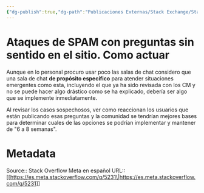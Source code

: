 ```yaml
---
{"dg-publish":true,"dg-path":"Publicaciones Externas/Stack Exchange/Stack Overflow en español/Stack Overflow en español Meta/es.meta.stackoverflow.com-5231.md","permalink":"/publicaciones-externas/stack-exchange/stack-overflow-en-espanol/stack-overflow-en-espanol-meta/es-meta-stackoverflow-com-5231/","title":"Ataques de SPAM con preguntas sin sentido en el sitio. Como actuar","hide":true,"noteIcon":"default","created":"2024-04-03T12:49:10.764-06:00","updated":"2024-04-05T16:44:04.540-06:00"}
---
```


# Ataques de SPAM con preguntas sin sentido en el sitio. Como actuar

Aunque en lo personal procuro usar poco las salas de chat considero que una sala de chat **de propósito específico** para atender situaciones emergentes como esta, incluyendo el que ya ha sido revisada con los CM y no se puede hacer algo drástico como se ha explicado, debería ser algo que se implemente inmediatamente.

Al revisar los casos sospechosos, ver como reaccionan los usuarios que están publicando esas preguntas y la comunidad se tendrían mejores bases para determinar cuales de las opciones se podrían implementar y mantener de "6 a 8 semanas".



# Metadata
Source:: Stack Overflow Meta en español
URL:: [[https://es.meta.stackoverflow.com/q/5231\|https://es.meta.stackoverflow.com/q/5231]]

